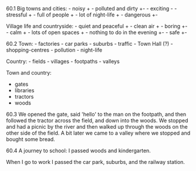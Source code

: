 60.1
  Big towns and cities:
    - noisy +
    - polluted and dirty +-
    - exciting -
    - stressful +
    - full of people +
    - lot of night-life +
    - dangerous +-

  Village life and countryside:
    - quiet and peaceful +
    - clean air +
    - boring +-
    - calm +
    - lots of open spaces +
    - nothing to do in the evening +-
    - safe +-

60.2
  Town:
    - factories
    - car parks
    - suburbs
    - traffic
    - Town Hall (?)
    - shopping-centres
    - pollution
    - night-life

  Country:
    - fields
    - villages
    - footpaths
    - valleys

  Town and country:
   - gates
   - libraries
   - tractors
   - woods

60.3
  We opened the gate, said 'hello' to the man on the footpath, and then followed the tractor across the field, and down into the woods.
  We stopped and had a picnic by the river and then walked up through the woods on the other side of the field. A bit later we came to a valley where we stopped and bought some bread.

60.4
  A journey to school:
    I passed woods and kindergarten.

  When I go to work I passed the car park, suburbs, and the railway station.


